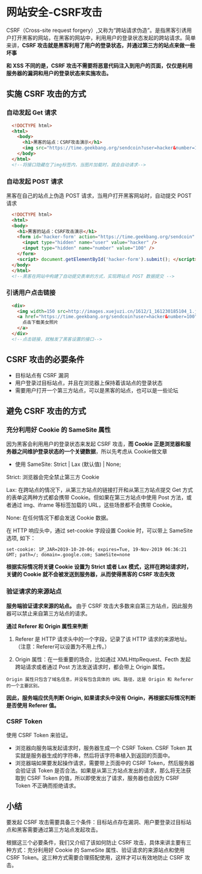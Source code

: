 # 网站安全-CSRF攻击
  CSRF（Cross-site request forgery）,又称为“跨站请求伪造”。是指黑客引诱用户打开黑客的网站，在黑客的网站中，利用用户的登录状态发起的跨站请求。简单来讲，**CSRF 攻击就是黑客利用了用户的登录状态，并通过第三方的站点来做一些坏事**

  **和 XSS 不同的是，CSRF 攻击不需要将恶意代码注入到用户的页面，仅仅是利用服务器的漏洞和用户的登录状态来实施攻击。**

## 实施 CSRF 攻击的方式
### 自动发起 Get 请求
```html
  <!DOCTYPE html>
  <html>
    <body>
      <h1>黑客的站点：CSRF攻击演示</h1>
      <img src="https://time.geekbang.org/sendcoin?user=hacker&number=100">
    </body>
  </html>
  <!--将接口隐藏在了img标签内，当图片加载时，就会自动请求-->
```
### 自动发起 POST 请求
  黑客在自己的站点上伪造 POST 请求，当用户打开黑客网站时，自动提交 POST 请求
  ```html
    <!DOCTYPE html>
    <html>
    <body>
      <h1>黑客的站点：CSRF攻击演示</h1>
      <form id='hacker-form' action="https://time.geekbang.org/sendcoin" method=POST>
        <input type="hidden" name="user" value="hacker" />
        <input type="hidden" name="number" value="100" />
      </form>
      <script> document.getElementById('hacker-form').submit(); </script>
    </body>
    </html>
    <!--黑客在网站中构建了自动提交表单的方式，实现跨站点 POST 数据提交 -->
  ```
### 引诱用户点击链接
  ```html
    <div>
      <img width=150 src=http://images.xuejuzi.cn/1612/1_161230185104_1.jpg> </img> </div> <div>
      <a href="https://time.geekbang.org/sendcoin?user=hacker&number=100" taget="_blank">
        点击下载美女照片
      </a>
    </div>
    <!--点击链接，就触发了黑客设置的接口-->
  ```  

## CSRF 攻击的必要条件
- 目标站点有 CSRF 漏洞
- 用户登录过目标站点，并且在浏览器上保持着该站点的登录状态
- 需要用户打开一个第三方站点，可以是黑客的站点，也可以是一些论坛

## 避免 CSRF 攻击的方式
### 充分利用好 Cookie 的 SameSite 属性
  因为黑客会利用用户的登录状态来发起 CSRF 攻击，**而 Cookie 正是浏览器和服务器之间维护登录状态的一个关键数据**，所以先考虑从 Cookie做文章

  * 使用 SameSite: Strict | Lax (默认值) | None;

  Strict: 浏览器会完全禁止第三方 Cookie

  Lax: 在跨站点的情况下，从第三方站点的链接打开和从第三方站点提交 Get 方式的表单这两种方式都会携带 Cookie。但如果在第三方站点中使用 Post 方法，或者通过 img、iframe 等标签加载的 URL，这些场景都不会携带 Cookie。

  None: 在任何情况下都会发送 Cookie 数据。

  在 HTTP 响应头中，通过 set-cookie 字段设置 Cookie 时，可以带上 SameSite 选项, 如下：
  ```http
  set-cookie: 1P_JAR=2019-10-20-06; expires=Tue, 19-Nov-2019 06:36:21 GMT; path=/; domain=.google.com; SameSite=none
  ```

  **根据实际情况将关键 Cookie 设置为 Strict 或者 Lax 模式，这样在跨站请求时，关键的 Cookie 就不会被发送到服务器，从而使得黑客的 CSRF 攻击失效**

### 验证请求的来源站点
  **服务端验证请求来源的站点。** 由于 CSRF 攻击大多数来自第三方站点，因此服务器可以禁止来自第三方站点的请求。

  **通过 Referer 和 Origin 属性来判断**

  1. Referer 是 HTTP 请求头中的一个字段，记录了该 HTTP 请求的来源地址。（注意：Referer可以设置为不用上传。）

  2. Origin 属性：在一些重要的场合，比如通过 XMLHttpRequest、Fecth 发起跨站请求或者通过 Post 方法发送请求时，都会带上 Origin 属性。

    Origin 属性只包含了域名信息，并没有包含具体的 URL 路径，这是 Origin 和 Referer 的一个主要区别。

  **因此，服务端应优先判断 Origin, 如果请求头中没有 Origin，再根据实际情况判断是否使用 Referer 值。**  
  
### CSRF Token
  使用 CSRF Token 来验证。
  * 浏览器向服务端发起请求时，服务器生成一个 CSRF Token. CSRF Token 其实就是服务器生成的字符串，然后将该字符串植入到返回的页面中。
  * 浏览器端如果要发起操作请求，需要带上页面中的 CSRF Token，然后服务器会验证该 Token 是否合法。如果是从第三方站点发出的请求，那么将无法获取到 CSRF Token 的值，所以即使发出了请求，服务器也会因为 CSRF Token 不正确而拒绝请求。

## 小结
要发起 CSRF 攻击需要具备三个条件：目标站点存在漏洞、用户要登录过目标站点和黑客需要通过第三方站点发起攻击。

根据这三个必要条件，我们又介绍了该如何防止 CSRF 攻击，具体来讲主要有三种方式：充分利用好 Cookie 的 SameSite 属性、验证请求的来源站点和使用 CSRF Token。这三种方式需要合理搭配使用，这样才可以有效地防止 CSRF 攻击。
